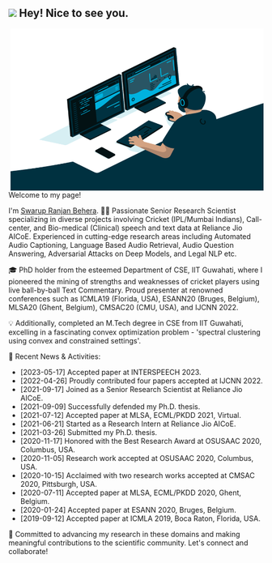 <meta name="google-site-verification" content="ZzArCr6aMYdxYeeiwdC44bHOSFraUB7laMC1Qr5fmQo" />

<h2><img src="https://emojis.slackmojis.com/emojis/images/1531849430/4246/blob-sunglasses.gif?1531849430" width="30"/> Hey! Nice to see you.</h2>
   <img align="right" alt="GIF" src="https://github.com/swarupbehera/swarupbehera/blob/eadc67707526548378e679ec2a3f64684a37fc10/code.gif" width="500" height="320" />
<!-- <a href="https://www.instagram.com/abhisheknaiidu/">
  <img align="left" alt="Abhishek's Instagram" width="22px" src="https://raw.githubusercontent.com/hussainweb/hussainweb/main/icons/instagram.png" />
</a>
<a href="https://discord.gg/XTW52Kt">
  <img align="left" alt="Abhishek's Discord" width="22px" src="https://raw.githubusercontent.com/peterthehan/peterthehan/master/assets/discord.svg" />
</a>
<a href="https://twitter.com/abhisheknaiidu">
  <img align="left" alt="Abhishek Naidu | Twitter" width="22px" src="https://raw.githubusercontent.com/peterthehan/peterthehan/master/assets/twitter.svg" />
</a>
<a href="https://www.linkedin.com/in/swarup221b/">
  <img align="left" alt="Swarup's LinkedIN" width="22px" src="https://raw.githubusercontent.com/peterthehan/peterthehan/master/assets/linkedin.svg" />
</a>
 -->

</br>
 
Welcome to my page!

I'm [Swarup Ranjan Behera](https://swarup-rj.github.io).
🔬✨ Passionate Senior Research Scientist specializing in diverse projects involving Cricket (IPL/Mumbai Indians), Call-center, and Bio-medical (Clinical) speech and text data at Reliance Jio AICoE. Experienced in cutting-edge research areas including Automated Audio Captioning, Language Based Audio Retrieval, Audio Question Answering, Adversarial Attacks on Deep Models, and Legal NLP etc.

🎓 PhD holder from the esteemed Department of CSE, IIT Guwahati, where I pioneered the mining of strengths and weaknesses of cricket players using live ball-by-ball Text Commentary. Proud presenter at renowned conferences such as ICMLA19 (Florida, USA), ESANN20 (Bruges, Belgium), MLSA20 (Ghent, Belgium), CMSAC20 (CMU, USA), and IJCNN 2022.

💡 Additionally, completed an M.Tech degree in CSE from IIT Guwahati, excelling in a fascinating convex optimization problem - 'spectral clustering using convex and constrained settings'.

🌟 Recent News & Activities:
- [2023-05-17] Accepted paper at INTERSPEECH 2023.
- [2022-04-26] Proudly contributed four papers accepted at IJCNN 2022.
- [2021-09-17] Joined as a Senior Research Scientist at Reliance Jio AICoE.
- [2021-09-09] Successfully defended my Ph.D. thesis.
- [2021-07-12] Accepted paper at MLSA, ECML/PKDD 2021, Virtual.
- [2021-06-21] Started as a Research Intern at Reliance Jio AICoE.
- [2021-03-26] Submitted my Ph.D. thesis.
- [2020-11-17] Honored with the Best Research Award at OSUSAAC 2020, Columbus, USA.
- [2020-11-05] Research work accepted at OSUSAAC 2020, Columbus, USA.
- [2020-10-15] Acclaimed with two research works accepted at CMSAC 2020, Pittsburgh, USA.
- [2020-07-11] Accepted paper at MLSA, ECML/PKDD 2020, Ghent, Belgium.
- [2020-01-24] Accepted paper at ESANN 2020, Bruges, Belgium.
- [2019-09-12] Accepted paper at ICMLA 2019, Boca Raton, Florida, USA.

💪 Committed to advancing my research in these domains and making meaningful contributions to the scientific community. Let's connect and collaborate!

